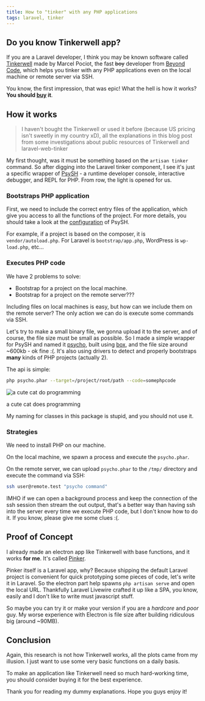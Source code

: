 ```yaml
---
title: How to "tinker" with any PHP applications
tags: laravel, tinker
---
```

## Do you know Tinkerwell app?

If you are a Laravel developer, I think you may be known software called [Tinkerwell](https://tinkerwell.app/) made by Marcel Pociot, the fast ~~boy~~ developer from [Beyond Code](https://beyondco.de/), which helps you tinker with any PHP applications even on the local machine or remote server via SSH.

You know, the first impression, that was epic! What the hell is how it works? **You should [buy](https://tinkerwell.app/#pricing) it**.

## How it works

> I haven't bought the Tinkerwell or used it before (because US pricing isn't sweetly in my country xD), all the explanations in this blog post from some investigations about public resources of Tinkerwell and laravel-web-tinker
> 

My first thought, was it must be something based on the `artisan tinker` command. So after digging into the Laravel tinker component, I see it's just a specific wrapper of [PsySH](https://github.com/bobthecow/psysh) - a runtime developer console, interactive debugger, and REPL for PHP. From row, the light is opened for us.

### Bootstraps PHP application

First, we need to include the correct entry files of the application, which give you access to all the functions of the project. For more details, you should take a look at the [configuration](https://github.com/bobthecow/psysh/wiki/Configuration) of PsySH.

For example, if a project is based on the composer, it is `vendor/autoload.php`. For Laravel is `bootstrap/app.php`, WordPress is `wp-load.php`, etc...

### Executes PHP code

We have 2 problems to solve:

- Bootstrap for a project on the local machine.
- Bootstrap for a project on the remote server???

Including files on local machines is easy, but how can we include them on the remote server? The only action we can do is execute some commands via SSH.

Let's try to make a small binary file, we gonna upload it to the server, and of course, the file size must be small as possible. So I made a simple wrapper for PsySH and named it [psycho](https://github.com/bangnokia/psycho), built using [box](https://github.com/box-project/box), and the file size around ~600kb - ok fine :(. It's also using drivers to detect and properly bootstraps **many** kinds of PHP projects (actually 2).

The api is simple:

```bash
php psycho.phar --target=/project/root/path --code=somephpcode
```

![a cute cat do programming](https://i.imgur.com/DE9TIBw.png)

a cute cat does programming

My naming for classes in this package is stupid, and you should not use it.

### Strategies

We need to install PHP on our machine.

On the local machine, we spawn a process and execute the `psycho.phar`.

On the remote server, we can upload `psycho.phar` to the `/tmp/` directory and execute the command via SSH:

```bash
ssh user@remote.test "psycho command"
```

IMHO if we can open a background process and keep the connection of the ssh session then stream the out output, that's a better way than having ssh into the server every time we execute PHP code, but I don't know how to do it. If you know, please give me some clues :(.

## Proof of Concept

I already made an electron app like Tinkerwell with base functions, and it works **for me**. It's called [Pinker](https://github.com/bangnokia/pinker).

Pinker itself is a Laravel app, why? Because shipping the default Laravel project is convenient for quick prototyping some pieces of code, let's write it in Laravel. So the electron part help spawns `php artisan serve` and open the local URL. Thankfully Laravel Livewire crafted it up like a SPA, you know, easily and I don't like to write must javascript stuff.

So maybe you can try it or make your version if you are a *hardcore* and *poor* guy. My worse experience with Electron is file size after building ridiculous big (around ~90MB).

## Conclusion

Again, this research is not how Tinkerwell works, all the plots came from my illusion. I just want to use some very basic functions on a daily basis.

To make an application like Tinkerwell need so much hard-working time, you should consider buying it for the best experience.

Thank you for reading my dummy explanations. Hope you guys enjoy it!